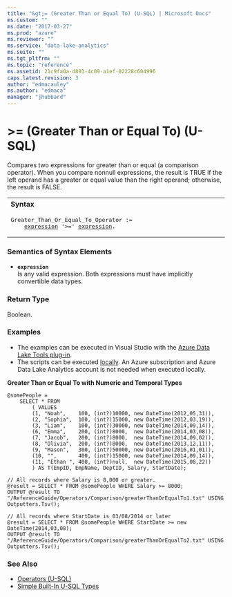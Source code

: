 ```yaml
---
title: "&gt;= (Greater Than or Equal To) (U-SQL) | Microsoft Docs"
ms.custom: ""
ms.date: "2017-03-27"
ms.prod: "azure"
ms.reviewer: ""
ms.service: "data-lake-analytics"
ms.suite: ""
ms.tgt_pltfrm: ""
ms.topic: "reference"
ms.assetid: 21c9fa0a-d893-4c09-a1ef-02228c604996
caps.latest.revision: 3
author: "edmacauley"
ms.author: "edmaca"
manager: "jhubbard"
---
```

# &gt;= (Greater Than or Equal To) (U-SQL)
Compares two expressions for greater than or equal (a comparison operator).  When you compare nonnull expressions, the result is TRUE if the left operand has a greater or equal value than the right operand; otherwise, the result is FALSE. 

<table><th align="left">Syntax</th><tr><td><pre>
Greater_Than_Or_Equal_To_Operator :=                                                                     
    <a href="#expr">expression</a> '>=' <a href="#expr">expression</a>.
</pre></td></tr></table>

### Semantics of Syntax Elements    
-   <a name="expr"></a>**`expression`**  
Is any valid expression. Both expressions must have implicitly convertible data types.

### Return Type
Boolean.


### Examples  
- The examples can be executed in Visual Studio with the [Azure Data Lake Tools plug-in](https://www.microsoft.com/download/details.aspx?id=49504).  
- The scripts can be executed [locally](https://docs.microsoft.com/azure/data-lake-analytics/data-lake-analytics-data-lake-tools-get-started#run-u-sql-locally).  An Azure subscription and Azure Data Lake Analytics account is not needed when executed locally.

**Greater Than or Equal To with Numeric and Temporal Types**   
```
@somePeople = 
    SELECT * FROM 
        ( VALUES
        (1, "Noah",    100, (int?)10000, new DateTime(2012,05,31)),
        (2, "Sophia",  100, (int?)15000, new DateTime(2012,03,19)),
        (3, "Liam",    100, (int?)30000, new DateTime(2014,09,14)),
        (6, "Emma",    200, (int?)8000,  new DateTime(2014,03,08)),
        (7, "Jacob",   200, (int?)8000,  new DateTime(2014,09,02)),
        (8, "Olivia",  200, (int?)8000,  new DateTime(2013,12,11)),
        (9, "Mason",   300, (int?)50000, new DateTime(2016,01,01)),
        (10, "",       400, (int?)15000, new DateTime(2014,09,14)),
        (11, "Ethan ", 400, (int?)null,  new DateTime(2015,08,22))
        ) AS T(EmpID, EmpName, DeptID, Salary, StartDate);

// All records where Salary is 8,000 or greater.
@result = SELECT * FROM @somePeople WHERE Salary >= 8000;
OUTPUT @result TO "/ReferenceGuide/Operators/Comparison/greaterThanOrEqualTo1.txt" USING Outputters.Tsv();

// All records where StartDate is 03/08/2014 or later
@result = SELECT * FROM @somePeople WHERE StartDate >= new DateTime(2014,03,08);
OUTPUT @result TO "/ReferenceGuide/Operators/Comparison/greaterThanOrEqualTo2.txt" USING Outputters.Tsv();
```

### See Also   
* [Operators (U-SQL)](../USQL/operators-u-sql.md)
* [Simple Built-In U-SQL Types](../USQL/simple-built-in-u-sql-types.md)
